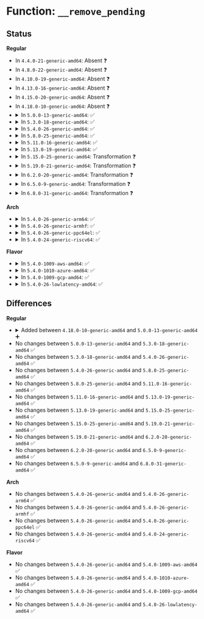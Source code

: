 # Function: <code>__remove_pending</code>

## Status
<b>Regular</b>
<ul>
<li>
In <code>4.4.0-21-generic-amd64</code>: Absent ❓
</li>
<li>
In <code>4.8.0-22-generic-amd64</code>: Absent ❓
</li>
<li>
In <code>4.10.0-19-generic-amd64</code>: Absent ❓
</li>
<li>
In <code>4.13.0-16-generic-amd64</code>: Absent ❓
</li>
<li>
In <code>4.15.0-20-generic-amd64</code>: Absent ❓
</li>
<li>
In <code>4.18.0-10-generic-amd64</code>: Absent ❓
</li>
<li>
<details>
<summary>In <code>5.0.0-13-generic-amd64</code>: ✅</summary>

```c
void __remove_pending(struct inode * inode, ext4_lblk_t lblk)
```

```json
{
  "name": "__remove_pending",
  "collision_type": "Unique Static",
  "inline_type": "No",
  "funcs": [
    {
      "addr": 18446744071582357312,
      "name": "__remove_pending",
      "external": false,
      "loc": "fs/ext4/extents_status.c:1509",
      "file": "fs/ext4/extents_status.c",
      "inline": "seen, unknown",
      "caller_inline": [],
      "caller_func": [
        "fs/ext4/extents_status.c:ext4_remove_pending",
        "fs/ext4/extents_status.c:ext4_es_insert_extent",
        "fs/ext4/extents_status.c:ext4_es_insert_extent"
      ]
    }
  ],
  "symbols": [
    {
      "addr": 18446744071582357312,
      "name": "__remove_pending",
      "section": ".text",
      "bind": "STB_LOCAL",
      "size": 100
    }
  ]
}
```
</details>
</li>
<li>
<details>
<summary>In <code>5.3.0-18-generic-amd64</code>: ✅</summary>

```c
void __remove_pending(struct inode * inode, ext4_lblk_t lblk)
```

```json
{
  "name": "__remove_pending",
  "collision_type": "Unique Static",
  "inline_type": "No",
  "funcs": [
    {
      "addr": 18446744071582525488,
      "name": "__remove_pending",
      "external": false,
      "loc": "fs/ext4/extents_status.c:1508",
      "file": "fs/ext4/extents_status.c",
      "inline": "seen, unknown",
      "caller_inline": [],
      "caller_func": [
        "fs/ext4/extents_status.c:ext4_remove_pending",
        "fs/ext4/extents_status.c:ext4_es_insert_extent",
        "fs/ext4/extents_status.c:ext4_es_insert_extent"
      ]
    }
  ],
  "symbols": [
    {
      "addr": 18446744071582525488,
      "name": "__remove_pending",
      "section": ".text",
      "bind": "STB_LOCAL",
      "size": 107
    }
  ]
}
```
</details>
</li>
<li>
<details>
<summary>In <code>5.4.0-26-generic-amd64</code>: ✅</summary>

```c
void __remove_pending(struct inode * inode, ext4_lblk_t lblk)
```

```json
{
  "name": "__remove_pending",
  "collision_type": "Unique Static",
  "inline_type": "No",
  "funcs": [
    {
      "addr": 18446744071582624896,
      "name": "__remove_pending",
      "external": false,
      "loc": "fs/ext4/extents_status.c:1899",
      "file": "fs/ext4/extents_status.c",
      "inline": "seen, unknown",
      "caller_inline": [],
      "caller_func": [
        "fs/ext4/extents_status.c:ext4_remove_pending",
        "fs/ext4/extents_status.c:ext4_es_insert_extent",
        "fs/ext4/extents_status.c:ext4_es_insert_extent"
      ]
    }
  ],
  "symbols": [
    {
      "addr": 18446744071582624896,
      "name": "__remove_pending",
      "section": ".text",
      "bind": "STB_LOCAL",
      "size": 107
    }
  ]
}
```
</details>
</li>
<li>
<details>
<summary>In <code>5.8.0-25-generic-amd64</code>: ✅</summary>

```c
void __remove_pending(struct inode * inode, ext4_lblk_t lblk)
```

```json
{
  "name": "__remove_pending",
  "collision_type": "Unique Static",
  "inline_type": "No",
  "funcs": [
    {
      "addr": 18446744071582933232,
      "name": "__remove_pending",
      "external": false,
      "loc": "fs/ext4/extents_status.c:1899",
      "file": "fs/ext4/extents_status.c",
      "inline": "seen, unknown",
      "caller_inline": [],
      "caller_func": [
        "fs/ext4/extents_status.c:__revise_pending",
        "fs/ext4/extents_status.c:__revise_pending",
        "fs/ext4/extents_status.c:ext4_remove_pending"
      ]
    }
  ],
  "symbols": [
    {
      "addr": 18446744071582933232,
      "name": "__remove_pending",
      "section": ".text",
      "bind": "STB_LOCAL",
      "size": 111
    }
  ]
}
```
</details>
</li>
<li>
<details>
<summary>In <code>5.11.0-16-generic-amd64</code>: ✅</summary>

```c
void __remove_pending(struct inode * inode, ext4_lblk_t lblk)
```

```json
{
  "name": "__remove_pending",
  "collision_type": "Unique Static",
  "inline_type": "No",
  "funcs": [
    {
      "addr": 18446744071583007824,
      "name": "__remove_pending",
      "external": false,
      "loc": "fs/ext4/extents_status.c:1920",
      "file": "fs/ext4/extents_status.c",
      "inline": "seen, unknown",
      "caller_inline": [],
      "caller_func": [
        "fs/ext4/extents_status.c:__revise_pending",
        "fs/ext4/extents_status.c:__revise_pending",
        "fs/ext4/extents_status.c:ext4_remove_pending"
      ]
    }
  ],
  "symbols": [
    {
      "addr": 18446744071583007824,
      "name": "__remove_pending",
      "section": ".text",
      "bind": "STB_LOCAL",
      "size": 111
    }
  ]
}
```
</details>
</li>
<li>
<details>
<summary>In <code>5.13.0-19-generic-amd64</code>: ✅</summary>

```c
void __remove_pending(struct inode * inode, ext4_lblk_t lblk)
```

```json
{
  "name": "__remove_pending",
  "collision_type": "Unique Static",
  "inline_type": "No",
  "funcs": [
    {
      "addr": 18446744071583033552,
      "name": "__remove_pending",
      "external": false,
      "loc": "fs/ext4/extents_status.c:1918",
      "file": "fs/ext4/extents_status.c",
      "inline": "seen, unknown",
      "caller_inline": [],
      "caller_func": [
        "fs/ext4/extents_status.c:__revise_pending",
        "fs/ext4/extents_status.c:__revise_pending",
        "fs/ext4/extents_status.c:ext4_remove_pending"
      ]
    }
  ],
  "symbols": [
    {
      "addr": 18446744071583033552,
      "name": "__remove_pending",
      "section": ".text",
      "bind": "STB_LOCAL",
      "size": 111
    }
  ]
}
```
</details>
</li>
<li>
<details>
<summary>In <code>5.15.0-25-generic-amd64</code>: Transformation ❓</summary>

```c
void __remove_pending(struct inode * inode, ext4_lblk_t lblk)
```

```json
{
  "name": "__remove_pending",
  "collision_type": "Unique Static",
  "inline_type": "No",
  "funcs": [
    {
      "addr": 0,
      "name": "__remove_pending",
      "external": false,
      "loc": "fs/ext4/extents_status.c:1918",
      "file": "fs/ext4/extents_status.c",
      "inline": "seen, unknown",
      "caller_inline": [],
      "caller_func": [
        "fs/ext4/extents_status.c:__revise_pending",
        "fs/ext4/extents_status.c:__revise_pending",
        "fs/ext4/extents_status.c:ext4_remove_pending"
      ]
    }
  ],
  "symbols": [
    {
      "addr": 18446744071583370336,
      "name": "__remove_pending",
      "section": ".text",
      "bind": "STB_LOCAL",
      "size": 140
    },
    {
      "addr": 18446744071592253874,
      "name": "__remove_pending.cold",
      "section": ".text",
      "bind": "STB_LOCAL",
      "size": 30
    }
  ]
}
```
</details>
</li>
<li>
<details>
<summary>In <code>5.19.0-21-generic-amd64</code>: Transformation ❓</summary>

```c
void __remove_pending(struct inode * inode, ext4_lblk_t lblk)
```

```json
{
  "name": "__remove_pending",
  "collision_type": "Unique Static",
  "inline_type": "No",
  "funcs": [
    {
      "addr": 0,
      "name": "__remove_pending",
      "external": false,
      "loc": "fs/ext4/extents_status.c:1918",
      "file": "fs/ext4/extents_status.c",
      "inline": "seen, unknown",
      "caller_inline": [],
      "caller_func": [
        "fs/ext4/extents_status.c:__revise_pending",
        "fs/ext4/extents_status.c:__revise_pending",
        "fs/ext4/extents_status.c:ext4_remove_pending"
      ]
    }
  ],
  "symbols": [
    {
      "addr": 18446744071583882384,
      "name": "__remove_pending",
      "section": ".text",
      "bind": "STB_LOCAL",
      "size": 164
    },
    {
      "addr": 18446744071594034882,
      "name": "__remove_pending.cold",
      "section": ".text",
      "bind": "STB_LOCAL",
      "size": 30
    }
  ]
}
```
</details>
</li>
<li>
<details>
<summary>In <code>6.2.0-20-generic-amd64</code>: Transformation ❓</summary>

```c
void __remove_pending(struct inode * inode, ext4_lblk_t lblk)
```

```json
{
  "name": "__remove_pending",
  "collision_type": "Unique Static",
  "inline_type": "No",
  "funcs": [
    {
      "addr": 0,
      "name": "__remove_pending",
      "external": false,
      "loc": "fs/ext4/extents_status.c:1915",
      "file": "fs/ext4/extents_status.c",
      "inline": "seen, unknown",
      "caller_inline": [],
      "caller_func": [
        "fs/ext4/extents_status.c:__revise_pending",
        "fs/ext4/extents_status.c:__revise_pending",
        "fs/ext4/extents_status.c:ext4_remove_pending"
      ]
    }
  ],
  "symbols": [
    {
      "addr": 18446744071584506896,
      "name": "__remove_pending",
      "section": ".text",
      "bind": "STB_LOCAL",
      "size": 164
    },
    {
      "addr": 18446744071596068108,
      "name": "__remove_pending.cold",
      "section": ".text",
      "bind": "STB_LOCAL",
      "size": 30
    }
  ]
}
```
</details>
</li>
<li>
<details>
<summary>In <code>6.5.0-9-generic-amd64</code>: Transformation ❓</summary>

```c
void __remove_pending(struct inode * inode, ext4_lblk_t lblk)
```

```json
{
  "name": "__remove_pending",
  "collision_type": "Unique Static",
  "inline_type": "No",
  "funcs": [
    {
      "addr": 0,
      "name": "__remove_pending",
      "external": false,
      "loc": "fs/ext4/extents_status.c:1953",
      "file": "fs/ext4/extents_status.c",
      "inline": "seen, unknown",
      "caller_inline": [],
      "caller_func": [
        "fs/ext4/extents_status.c:__revise_pending",
        "fs/ext4/extents_status.c:__revise_pending",
        "fs/ext4/extents_status.c:ext4_remove_pending"
      ]
    }
  ],
  "symbols": [
    {
      "addr": 18446744071584735392,
      "name": "__remove_pending",
      "section": ".text",
      "bind": "STB_LOCAL",
      "size": 164
    },
    {
      "addr": 18446744071596591764,
      "name": "__remove_pending.cold",
      "section": ".text",
      "bind": "STB_LOCAL",
      "size": 30
    }
  ]
}
```
</details>
</li>
<li>
<details>
<summary>In <code>6.8.0-31-generic-amd64</code>: Transformation ❓</summary>

```c
void __remove_pending(struct inode * inode, ext4_lblk_t lblk)
```

```json
{
  "name": "__remove_pending",
  "collision_type": "Unique Static",
  "inline_type": "No",
  "funcs": [
    {
      "addr": 0,
      "name": "__remove_pending",
      "external": false,
      "loc": "fs/ext4/extents_status.c:1999",
      "file": "fs/ext4/extents_status.c",
      "inline": "seen, unknown",
      "caller_inline": [],
      "caller_func": [
        "fs/ext4/extents_status.c:__revise_pending",
        "fs/ext4/extents_status.c:__revise_pending",
        "fs/ext4/extents_status.c:__revise_pending",
        "fs/ext4/extents_status.c:ext4_remove_pending"
      ]
    }
  ],
  "symbols": [
    {
      "addr": 18446744071584968224,
      "name": "__remove_pending",
      "section": ".text",
      "bind": "STB_LOCAL",
      "size": 164
    },
    {
      "addr": 18446744071597497552,
      "name": "__remove_pending.cold",
      "section": ".text",
      "bind": "STB_LOCAL",
      "size": 30
    }
  ]
}
```
</details>
</li>
</ul>
<b>Arch</b>
<ul>
<li>
<details>
<summary>In <code>5.4.0-26-generic-arm64</code>: ✅</summary>

```c
void __remove_pending(struct inode * inode, ext4_lblk_t lblk)
```

```json
{
  "name": "__remove_pending",
  "collision_type": "Unique Static",
  "inline_type": "No",
  "funcs": [
    {
      "addr": 18446603336494274200,
      "name": "__remove_pending",
      "external": false,
      "loc": "fs/ext4/extents_status.c:1899",
      "file": "fs/ext4/extents_status.c",
      "inline": "seen, unknown",
      "caller_inline": [],
      "caller_func": [
        "fs/ext4/extents_status.c:ext4_remove_pending",
        "fs/ext4/extents_status.c:ext4_es_insert_extent",
        "fs/ext4/extents_status.c:ext4_es_insert_extent"
      ]
    }
  ],
  "symbols": [
    {
      "addr": 18446603336494274200,
      "name": "__remove_pending",
      "section": ".text",
      "bind": "STB_LOCAL",
      "size": 140
    }
  ]
}
```
</details>
</li>
<li>
<details>
<summary>In <code>5.4.0-26-generic-armhf</code>: ✅</summary>

```c
void __remove_pending(struct inode * inode, ext4_lblk_t lblk)
```

```json
{
  "name": "__remove_pending",
  "collision_type": "Unique Static",
  "inline_type": "No",
  "funcs": [
    {
      "addr": 3227708576,
      "name": "__remove_pending",
      "external": false,
      "loc": "fs/ext4/extents_status.c:1899",
      "file": "fs/ext4/extents_status.c",
      "inline": "seen, unknown",
      "caller_inline": [],
      "caller_func": [
        "fs/ext4/extents_status.c:ext4_remove_pending",
        "fs/ext4/extents_status.c:ext4_es_insert_extent",
        "fs/ext4/extents_status.c:ext4_es_insert_extent"
      ]
    }
  ],
  "symbols": [
    {
      "addr": 3227708576,
      "name": "__remove_pending",
      "section": ".text",
      "bind": "STB_LOCAL",
      "size": 136
    }
  ]
}
```
</details>
</li>
<li>
<details>
<summary>In <code>5.4.0-26-generic-ppc64el</code>: ✅</summary>

```c
void __remove_pending(struct inode * inode, ext4_lblk_t lblk)
```

```json
{
  "name": "__remove_pending",
  "collision_type": "Unique Static",
  "inline_type": "No",
  "funcs": [
    {
      "addr": 13835058055287985504,
      "name": "__remove_pending",
      "external": false,
      "loc": "fs/ext4/extents_status.c:1899",
      "file": "fs/ext4/extents_status.c",
      "inline": "seen, unknown",
      "caller_inline": [],
      "caller_func": [
        "fs/ext4/extents_status.c:ext4_remove_pending",
        "fs/ext4/extents_status.c:ext4_es_insert_extent",
        "fs/ext4/extents_status.c:ext4_es_insert_extent"
      ]
    }
  ],
  "symbols": [
    {
      "addr": 13835058055287985504,
      "name": "__remove_pending",
      "section": ".text",
      "bind": "STB_LOCAL",
      "size": 196
    }
  ]
}
```
</details>
</li>
<li>
<details>
<summary>In <code>5.4.0-24-generic-riscv64</code>: ✅</summary>

```c
void __remove_pending(struct inode * inode, ext4_lblk_t lblk)
```

```json
{
  "name": "__remove_pending",
  "collision_type": "Unique Static",
  "inline_type": "No",
  "funcs": [
    {
      "addr": 18446743936273721740,
      "name": "__remove_pending",
      "external": false,
      "loc": "fs/ext4/extents_status.c:1899",
      "file": "fs/ext4/extents_status.c",
      "inline": "seen, unknown",
      "caller_inline": [],
      "caller_func": [
        "fs/ext4/extents_status.c:ext4_remove_pending",
        "fs/ext4/extents_status.c:ext4_es_insert_extent",
        "fs/ext4/extents_status.c:ext4_es_insert_extent"
      ]
    }
  ],
  "symbols": [
    {
      "addr": 18446743936273721740,
      "name": "__remove_pending",
      "section": ".text",
      "bind": "STB_LOCAL",
      "size": 116
    }
  ]
}
```
</details>
</li>
</ul>
<b>Flavor</b>
<ul>
<li>
<details>
<summary>In <code>5.4.0-1009-aws-amd64</code>: ✅</summary>

```c
void __remove_pending(struct inode * inode, ext4_lblk_t lblk)
```

```json
{
  "name": "__remove_pending",
  "collision_type": "Unique Static",
  "inline_type": "No",
  "funcs": [
    {
      "addr": 18446744071582593632,
      "name": "__remove_pending",
      "external": false,
      "loc": "fs/ext4/extents_status.c:1899",
      "file": "fs/ext4/extents_status.c",
      "inline": "seen, unknown",
      "caller_inline": [],
      "caller_func": [
        "fs/ext4/extents_status.c:ext4_remove_pending",
        "fs/ext4/extents_status.c:ext4_es_insert_extent",
        "fs/ext4/extents_status.c:ext4_es_insert_extent"
      ]
    }
  ],
  "symbols": [
    {
      "addr": 18446744071582593632,
      "name": "__remove_pending",
      "section": ".text",
      "bind": "STB_LOCAL",
      "size": 107
    }
  ]
}
```
</details>
</li>
<li>
<details>
<summary>In <code>5.4.0-1010-azure-amd64</code>: ✅</summary>

```c
void __remove_pending(struct inode * inode, ext4_lblk_t lblk)
```

```json
{
  "name": "__remove_pending",
  "collision_type": "Unique Static",
  "inline_type": "No",
  "funcs": [
    {
      "addr": 18446744071582530800,
      "name": "__remove_pending",
      "external": false,
      "loc": "fs/ext4/extents_status.c:1899",
      "file": "fs/ext4/extents_status.c",
      "inline": "seen, unknown",
      "caller_inline": [],
      "caller_func": [
        "fs/ext4/extents_status.c:ext4_remove_pending",
        "fs/ext4/extents_status.c:ext4_es_insert_extent",
        "fs/ext4/extents_status.c:ext4_es_insert_extent"
      ]
    }
  ],
  "symbols": [
    {
      "addr": 18446744071582530800,
      "name": "__remove_pending",
      "section": ".text",
      "bind": "STB_LOCAL",
      "size": 107
    }
  ]
}
```
</details>
</li>
<li>
<details>
<summary>In <code>5.4.0-1009-gcp-amd64</code>: ✅</summary>

```c
void __remove_pending(struct inode * inode, ext4_lblk_t lblk)
```

```json
{
  "name": "__remove_pending",
  "collision_type": "Unique Static",
  "inline_type": "No",
  "funcs": [
    {
      "addr": 18446744071582583744,
      "name": "__remove_pending",
      "external": false,
      "loc": "fs/ext4/extents_status.c:1899",
      "file": "fs/ext4/extents_status.c",
      "inline": "seen, unknown",
      "caller_inline": [],
      "caller_func": [
        "fs/ext4/extents_status.c:ext4_remove_pending",
        "fs/ext4/extents_status.c:ext4_es_insert_extent",
        "fs/ext4/extents_status.c:ext4_es_insert_extent"
      ]
    }
  ],
  "symbols": [
    {
      "addr": 18446744071582583744,
      "name": "__remove_pending",
      "section": ".text",
      "bind": "STB_LOCAL",
      "size": 107
    }
  ]
}
```
</details>
</li>
<li>
<details>
<summary>In <code>5.4.0-26-lowlatency-amd64</code>: ✅</summary>

```c
void __remove_pending(struct inode * inode, ext4_lblk_t lblk)
```

```json
{
  "name": "__remove_pending",
  "collision_type": "Unique Static",
  "inline_type": "No",
  "funcs": [
    {
      "addr": 18446744071582665296,
      "name": "__remove_pending",
      "external": false,
      "loc": "fs/ext4/extents_status.c:1899",
      "file": "fs/ext4/extents_status.c",
      "inline": "seen, unknown",
      "caller_inline": [],
      "caller_func": [
        "fs/ext4/extents_status.c:ext4_remove_pending",
        "fs/ext4/extents_status.c:ext4_es_insert_extent",
        "fs/ext4/extents_status.c:ext4_es_insert_extent"
      ]
    }
  ],
  "symbols": [
    {
      "addr": 18446744071582665296,
      "name": "__remove_pending",
      "section": ".text",
      "bind": "STB_LOCAL",
      "size": 107
    }
  ]
}
```
</details>
</li>
</ul>

## Differences
<b>Regular</b>
<ul>
<li>
<details>
<summary>Added between <code>4.18.0-10-generic-amd64</code> and <code>5.0.0-13-generic-amd64</code> ➕</summary>

```c
void __remove_pending(struct inode * inode, ext4_lblk_t lblk)
```
</details>
</li>
<li>
No changes between <code>5.0.0-13-generic-amd64</code> and <code>5.3.0-18-generic-amd64</code> ✅
</li>
<li>
No changes between <code>5.3.0-18-generic-amd64</code> and <code>5.4.0-26-generic-amd64</code> ✅
</li>
<li>
No changes between <code>5.4.0-26-generic-amd64</code> and <code>5.8.0-25-generic-amd64</code> ✅
</li>
<li>
No changes between <code>5.8.0-25-generic-amd64</code> and <code>5.11.0-16-generic-amd64</code> ✅
</li>
<li>
No changes between <code>5.11.0-16-generic-amd64</code> and <code>5.13.0-19-generic-amd64</code> ✅
</li>
<li>
No changes between <code>5.13.0-19-generic-amd64</code> and <code>5.15.0-25-generic-amd64</code> ✅
</li>
<li>
No changes between <code>5.15.0-25-generic-amd64</code> and <code>5.19.0-21-generic-amd64</code> ✅
</li>
<li>
No changes between <code>5.19.0-21-generic-amd64</code> and <code>6.2.0-20-generic-amd64</code> ✅
</li>
<li>
No changes between <code>6.2.0-20-generic-amd64</code> and <code>6.5.0-9-generic-amd64</code> ✅
</li>
<li>
No changes between <code>6.5.0-9-generic-amd64</code> and <code>6.8.0-31-generic-amd64</code> ✅
</li>
</ul>
<b>Arch</b>
<ul>
<li>
No changes between <code>5.4.0-26-generic-amd64</code> and <code>5.4.0-26-generic-arm64</code> ✅
</li>
<li>
No changes between <code>5.4.0-26-generic-amd64</code> and <code>5.4.0-26-generic-armhf</code> ✅
</li>
<li>
No changes between <code>5.4.0-26-generic-amd64</code> and <code>5.4.0-26-generic-ppc64el</code> ✅
</li>
<li>
No changes between <code>5.4.0-26-generic-amd64</code> and <code>5.4.0-24-generic-riscv64</code> ✅
</li>
</ul>
<b>Flavor</b>
<ul>
<li>
No changes between <code>5.4.0-26-generic-amd64</code> and <code>5.4.0-1009-aws-amd64</code> ✅
</li>
<li>
No changes between <code>5.4.0-26-generic-amd64</code> and <code>5.4.0-1010-azure-amd64</code> ✅
</li>
<li>
No changes between <code>5.4.0-26-generic-amd64</code> and <code>5.4.0-1009-gcp-amd64</code> ✅
</li>
<li>
No changes between <code>5.4.0-26-generic-amd64</code> and <code>5.4.0-26-lowlatency-amd64</code> ✅
</li>
</ul>

